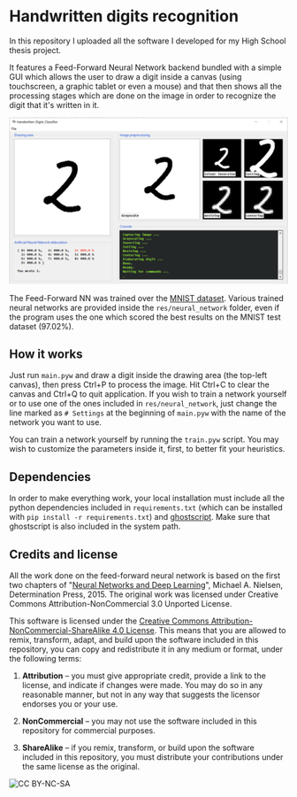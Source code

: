 # Handwritten digits recognition

In this repository I uploaded all the software I developed for my High School thesis project.

It features a Feed-Forward Neural Network backend bundled with a simple GUI which allows the user to draw a digit inside a canvas (using touchscreen, a graphic tablet or even a mouse) and that then shows all the processing stages which are done on the image in order to recognize the digit that it's written in it.

![Screenshot](screenshots/20190603_1214.png)

The Feed-Forward NN was trained over the [MNIST dataset](http://yann.lecun.com/exdb/mnist/). Various trained neural networks are provided inside the `res/neural_network` folder, even if the program uses the one which scored the best results on the MNIST test dataset (97.02%).

## How it works

Just run `main.pyw` and draw a digit inside the drawing area (the top-left canvas), then press Ctrl+P to process the image. Hit Ctrl+C to clear the canvas and Ctrl+Q to quit application. If you wish to train a network yourself or to use one of the ones included in `res/neural_network`, just change the line marked as `# Settings` at the beginning of `main.pyw` with the name of the network you want to use.

You can train a network yourself by running the `train.pyw` script. You may wish to customize the parameters inside it, first, to better fit your heuristics.

## Dependencies

In order to make everything work, your local installation must include all the python dependencies included in `requirements.txt` (which can be installed with `pip install -r requirements.txt`) and [ghostscript](https://www.ghostscript.com/). Make sure that ghostscript is also included in the system path.

## Credits and license

All the work done on the feed-forward neural network is based on the first two chapters of "[Neural Networks and Deep Learning](http://neuralnetworksanddeeplearning.com/)", Michael A. Nielsen, Determination Press, 2015.
The original work was licensed under Creative Commons Attribution-NonCommercial 3.0 Unported License.

This software is licensed under the [Creative Commons Attribution-NonCommercial-ShareAlike 4.0 License](https://creativecommons.org/licenses/by-nc-sa/4.0/). This means that you are allowed to remix, transform, adapt, and build upon the software included in this repository, you can copy and redistribute it in any medium or format, under the following terms:

1. **Attribution** &ndash; you must give appropriate credit, provide a link to the license, and indicate if changes were made. You may do so in any reasonable manner, but not in any way that suggests the licensor endorses you or your use.

2. **NonCommercial** &ndash; you may not use the software included in this repository for commercial purposes.

3. **ShareAlike** &ndash; if you remix, transform, or build upon the software included in this repository, you must distribute your contributions under the same license as the original.

![CC BY-NC-SA](https://i.creativecommons.org/l/by-nc-sa/4.0/88x31.png)